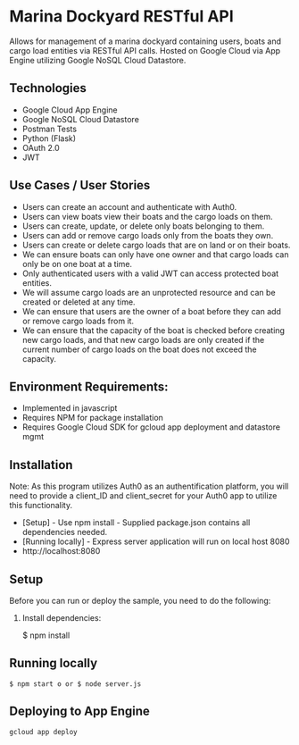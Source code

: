 # Marina Dockyard RESTful API

Allows for management of a marina dockyard containing users, boats and cargo load entities via RESTful API calls. Hosted on Google Cloud via App Engine utilizing Google NoSQL Cloud Datastore.


## Technologies

* Google Cloud App Engine
* Google NoSQL Cloud Datastore
* Postman Tests
* Python (Flask)
* OAuth 2.0
* JWT

## Use Cases / User Stories

* Users can create an account and authenticate with Auth0.
* Users can view boats view their boats and the cargo loads on them.
* Users can create, update, or delete only boats belonging to them.
* Users can add or remove cargo loads only from the boats they own.
* Users can create or delete cargo loads that are on land or on their boats.
* We can ensure boats can only have one owner and that cargo loads can only be on one boat at a time.
* Only authenticated users with a valid JWT can access protected boat entities.
* We will assume cargo loads are an unprotected resource and can be created or deleted at any time.
* We can ensure that users are the owner of a boat before they can add or remove cargo loads from it.
* We can ensure that the capacity of the boat is checked before creating new cargo loads, and that new cargo loads are only created if the current number of cargo loads on the boat does not exceed the capacity.

## Environment Requirements:
- Implemented in javascript
- Requires NPM for package installation
- Requires Google Cloud SDK for gcloud app deployment and datastore mgmt

## Installation

Note: As this program utilizes Auth0 as an authentification platform, you will need to provide a client_ID and client_secret for your Auth0 app to utilize this functionality.

* [Setup] - Use npm install - Supplied package.json contains all dependencies needed.
* [Running locally] - Express server application will run on local host 8080 
* http://localhost:8080

## Setup

Before you can run or deploy the sample, you need to do the following:

1.  Install dependencies:

    $ npm install

## Running locally

    $ npm start o or $ node server.js

## Deploying to App Engine

    gcloud app deploy
